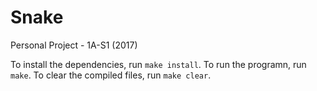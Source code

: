 # Snake
Personal Project - 1A-S1 (2017)

To install the dependencies, run `make install`. To run the programn, run `make`. To clear the compiled files, run `make clear`.
